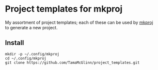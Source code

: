 # Project templates for mkproj

My assortment of project templates; each of these can be used by
[mkproj](https://github.com/TamaMcGlinn/mkproj) to generate a new project.

## Install

```
mkdir -p ~/.config/mkproj
cd ~/.config/mkproj
git clone https://github.com/TamaMcGlinn/project_templates.git
```
